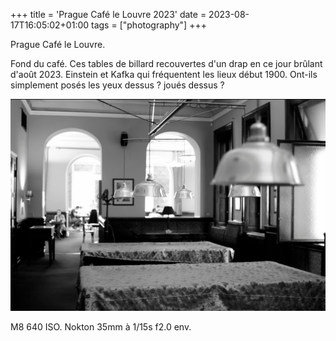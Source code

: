 +++
title = 'Prague Café le Louvre 2023'
date = 2023-08-17T16:05:02+01:00
tags = ["photography"]
+++

Prague
Café le Louvre.

Fond du café. Ces tables de billard recouvertes d'un drap en ce jour brûlant d'août 2023.
Einstein et Kafka qui fréquentent les lieux début 1900.
Ont-ils simplement posés les yeux dessus ? joués dessus ?

![Image](./images/cafeLouvre.png)

M8 640 ISO.
Nokton 35mm à 1/15s f2.0 env.
